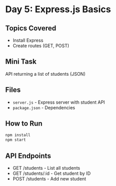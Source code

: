 # Day 5: Express.js Basics

## Topics Covered
- Install Express
- Create routes (GET, POST)

## Mini Task
API returning a list of students (JSON)

## Files
- `server.js` - Express server with student API
- `package.json` - Dependencies

## How to Run
```bash
npm install
npm start
```

## API Endpoints
- GET /students - List all students
- GET /students/:id - Get student by ID
- POST /students - Add new student